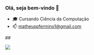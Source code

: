 ### Olá, seja bem-vindo 👋

- 🎓 Cursando Ciência da Computação
- 📫 matheuspfermino1@gmail.com

<div>
 ##

<a href="https://www.instagram.com/nmediinaa/" target="_blank"><img src="https://img.shields.io/badge/Instagram-E4405F?style=for-the-badge&logo=instagram&logoColor=white" target="_blank"></a>
